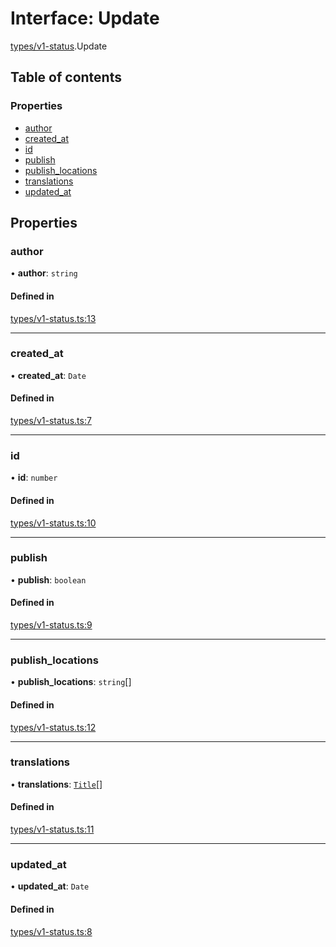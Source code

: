 # Interface: Update

[types/v1-status](../modules/types_v1_status.md).Update

## Table of contents

### Properties

- [author](types_v1_status.Update.md#author)
- [created\_at](types_v1_status.Update.md#created_at)
- [id](types_v1_status.Update.md#id)
- [publish](types_v1_status.Update.md#publish)
- [publish\_locations](types_v1_status.Update.md#publish_locations)
- [translations](types_v1_status.Update.md#translations)
- [updated\_at](types_v1_status.Update.md#updated_at)

## Properties

### author

• **author**: `string`

#### Defined in

[types/v1-status.ts:13](https://github.com/jameslinimk/unofficial-valorant-api/blob/e0f8f42/package/src/types/v1-status.ts#L13)

___

### created\_at

• **created\_at**: `Date`

#### Defined in

[types/v1-status.ts:7](https://github.com/jameslinimk/unofficial-valorant-api/blob/e0f8f42/package/src/types/v1-status.ts#L7)

___

### id

• **id**: `number`

#### Defined in

[types/v1-status.ts:10](https://github.com/jameslinimk/unofficial-valorant-api/blob/e0f8f42/package/src/types/v1-status.ts#L10)

___

### publish

• **publish**: `boolean`

#### Defined in

[types/v1-status.ts:9](https://github.com/jameslinimk/unofficial-valorant-api/blob/e0f8f42/package/src/types/v1-status.ts#L9)

___

### publish\_locations

• **publish\_locations**: `string`[]

#### Defined in

[types/v1-status.ts:12](https://github.com/jameslinimk/unofficial-valorant-api/blob/e0f8f42/package/src/types/v1-status.ts#L12)

___

### translations

• **translations**: [`Title`](types_v1_status.Title.md)[]

#### Defined in

[types/v1-status.ts:11](https://github.com/jameslinimk/unofficial-valorant-api/blob/e0f8f42/package/src/types/v1-status.ts#L11)

___

### updated\_at

• **updated\_at**: `Date`

#### Defined in

[types/v1-status.ts:8](https://github.com/jameslinimk/unofficial-valorant-api/blob/e0f8f42/package/src/types/v1-status.ts#L8)
